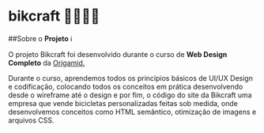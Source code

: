 # bikcraft 🚴‍♂️🚴‍♂

##Sobre o  <strong>Projeto</strong> ℹ
<p>O projeto Bikcraft foi desenvolvido durante o curso de <strong>Web Design Completo</strong> da <a href="https://www.origamid.com/cursos/" rel="nofollow">Origamid.<a/></span></p>
 <p>Durante o curso, aprendemos todos os princípios básicos de UI/UX Design e codificação, colocando todos os conceitos em prática desenvolvendo desde o 
 wireframe até o design e por fim, o código do site da Bikcraft uma empresa que vende bicicletas personalizadas feitas sob medida,
 onde desenvolvemos conceitos como HTML semântico, otimização de imagens e arquivos CSS.</p>
